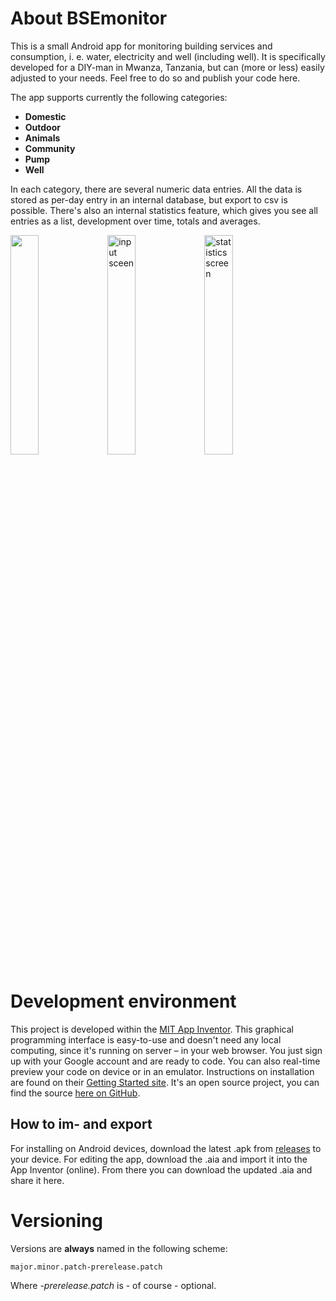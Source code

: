# About BSEmonitor

This is a small Android app for monitoring building services and consumption, i. e. water, electricity and well (including well).
It is specifically developed for a DIY-man in Mwanza, Tanzania, but can (more or less) easily adjusted to your needs. Feel free to do so and publish your code here.

The app supports currently the following categories:
* **Domestic**
* **Outdoor**
* **Animals**
* **Community**
* **Pump**
* **Well**

In each category, there are several numeric data entries.
All the data is stored as per-day entry in an internal database, but export to csv is possible.
There's also an internal statistics feature, which gives you see all entries as a list, development over time, totals and averages.

<img src="https://user-images.githubusercontent.com/92583344/203498514-0e730d4e-50d1-4b31-ba79-39fe3047345c.jpeg" width="30%"> <img src="https://user-images.githubusercontent.com/92583344/203498501-d3a0b7f5-40d5-4bd0-9c70-94a0dd1a523e.jpeg" alt="input sceen" width="30%"> <img src="https://user-images.githubusercontent.com/92583344/203498520-c618499f-a0ac-4bc9-b22a-5fe9e1456237.jpeg" alt="statistics screen" width="30%">


# Development environment

This project is developed within the [MIT App Inventor](https://appinventor.mit.edu).
This graphical programming interface is easy-to-use and doesn't need any local computing, since it's running on server – in your web browser.
You just sign up with your Google account and are ready to code.
You can also real-time preview your code on device or in an emulator. Instructions on installation are found on their [Getting Started site](https://appinventor.mit.edu/explore/get-started).
It's an open source project, you can find the source [here on GitHub](https://github.com/mit-cml/appinventor-sources).


## How to im- and export

For installing on Android devices, download the latest .apk from [releases](https://github.com/fredFabLab/BSEmonitor/releases) to your device.
For editing the app, download the .aia and import it into the App Inventor (online). From there you can download the updated .aia and share it here.


# Versioning

Versions are **always** named in the following scheme:

    major.minor.patch-prerelease.patch

Where *-prerelease.patch* is - of course - optional.

